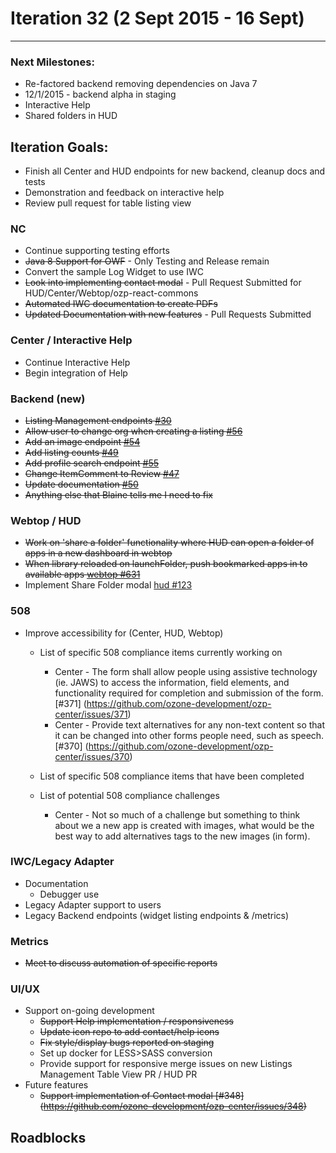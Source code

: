 # Iteration 32 (2 Sept 2015 - 16 Sept)

*** 
### Next Milestones:
* Re-factored backend removing dependencies on Java 7
* 12/1/2015 - backend alpha in staging  
* Interactive Help
* Shared folders in HUD

## Iteration Goals:
* Finish all Center and HUD endpoints for new backend, cleanup docs and tests
* Demonstration and feedback on interactive help
* Review pull request for table listing view

### NC
* Continue supporting testing efforts
* ~~Java 8 Support for OWF~~ - Only Testing and Release remain
* Convert the sample Log Widget to use IWC
* ~~Look into implementing contact modal~~ - Pull Request Submitted for HUD/Center/Webtop/ozp-react-commons
* ~~Automated IWC documentation to create PDFs~~
* ~~Updated Documentation with new features~~ - Pull Requests Submitted

### Center / Interactive Help
* Continue Interactive Help
* Begin integration of Help

### Backend (new)
* ~~Listing Management endpoints [#30](https://github.com/ozone-development/ozp-backend/issues/30)~~
* ~~Allow user to change org when creating a listing [#56](https://github.com/ozone-development/ozp-backend/issues/56)~~
* ~~Add an image endpoint [#54](https://github.com/ozone-development/ozp-backend/issues/54)~~
* ~~Add listing counts [#49](https://github.com/ozone-development/ozp-backend/issues/49)~~
* ~~Add profile search endpoint [#55](https://github.com/ozone-development/ozp-backend/issues/55)~~
* ~~Change ItemComment to Review [#47](https://github.com/ozone-development/ozp-backend/issues/47)~~
* ~~Update documentation [#50](https://github.com/ozone-development/ozp-backend/issues/50)~~
* ~~Anything else that Blaine tells me I need to fix~~


### Webtop / HUD
* ~~Work on 'share a folder' functionality where HUD can open a folder of apps in a new dashboard in webtop~~ 
* ~~When library reloaded on launchFolder, push bookmarked apps in to available apps [webtop #631](https://github.com/ozone-development/ozp-webtop/issues/631)~~
* Implement Share Folder modal [hud #123](https://github.com/ozone-development/ozp-hud/issues/123)

### 508
* Improve accessibility for (Center, HUD, Webtop)
  * List of specific 508 compliance items currently working on
    * Center - The form shall allow people using assistive technology (ie. JAWS) to access the information, field elements, and functionality required for completion and submission of the form. [#371] (https://github.com/ozone-development/ozp-center/issues/371)
    * Center - Provide text alternatives for any non-text content so that it can be changed into other forms people need, such as speech. [#370] (https://github.com/ozone-development/ozp-center/issues/370)

  * List of specific 508 compliance items that have been completed

  * List of potential 508 compliance challenges
    * Center - Not so much of a challenge but something to think about we a new app is created with images, what would be the best way to add alternatives tags to the new images (in form).


### IWC/Legacy Adapter
* Documentation
   * Debugger use
* Legacy Adapter support to users
* Legacy Backend endpoints (widget listing endpoints & /metrics)

### Metrics
* ~~Meet to discuss automation of specific reports~~

### UI/UX
* Support on-going development
  * ~~Support Help implementation / responsiveness~~
  * ~~Update icon repo to add contact/help icons~~
  * ~~Fix style/display bugs reported on staging~~
  * Set up docker for LESS>SASS conversion
  * Provide support for responsive merge issues on new Listings Management Table View PR / HUD PR
* Future features
  * ~~Support implementation of Contact modal [#348] (https://github.com/ozone-development/ozp-center/issues/348)~~
  
## Roadblocks